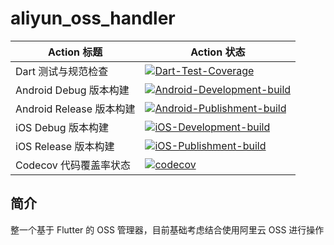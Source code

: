 # aliyun_oss_handler
| Action 标题 | Action 状态 |
| ---- | ---- |
|Dart 测试与规范检查|[![Dart-Test-Coverage](https://github.com/DZDcyj/AliyunOSSHandler/actions/workflows/dart-test-coverage.yml/badge.svg)](https://github.com/DZDcyj/AliyunOSSHandler/actions/workflows/dart-test-coverage.yml)
|Android Debug 版本构建|[![Android-Development-build](https://github.com/DZDcyj/AliyunOSSHandler/actions/workflows/android-development-workflow.yml/badge.svg)](https://github.com/DZDcyj/AliyunOSSHandler/actions/workflows/android-development-workflow.yml)
|Android Release 版本构建|[![Android-Publishment-build](https://github.com/DZDcyj/AliyunOSSHandler/actions/workflows/android-publishment-workflow.yml/badge.svg)](https://github.com/DZDcyj/AliyunOSSHandler/actions/workflows/android-publishment-workflow.yml)
|iOS Debug 版本构建|[![iOS-Development-build](https://github.com/DZDcyj/AliyunOSSHandler/actions/workflows/ios-development-workflow.yml/badge.svg)](https://github.com/DZDcyj/AliyunOSSHandler/actions/workflows/ios-development-workflow.yml)
|iOS Release 版本构建|[![iOS-Publishment-build](https://github.com/DZDcyj/AliyunOSSHandler/actions/workflows/ios-publishment-workflow.yml/badge.svg)](https://github.com/DZDcyj/AliyunOSSHandler/actions/workflows/ios-publishment-workflow.yml)
|Codecov 代码覆盖率状态|[![codecov](https://codecov.io/gh/DZDcyj/AliyunOSSHandler/branch/master/graph/badge.svg?token=33MI9YR7M1)](https://codecov.io/gh/DZDcyj/AliyunOSSHandler)

## 简介
整一个基于 Flutter 的 OSS 管理器，目前基础考虑结合使用阿里云 OSS 进行操作
